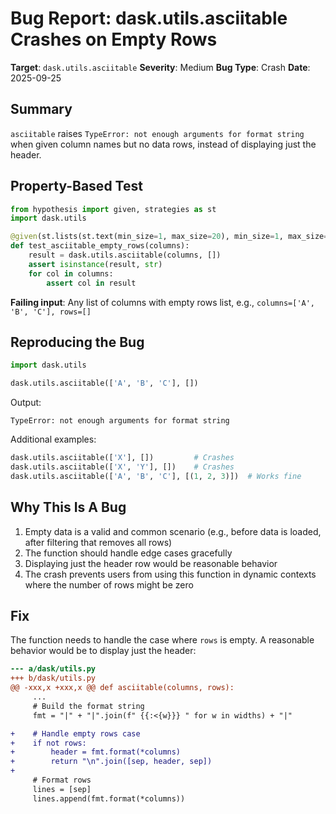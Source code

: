 # Bug Report: dask.utils.asciitable Crashes on Empty Rows

**Target**: `dask.utils.asciitable`
**Severity**: Medium
**Bug Type**: Crash
**Date**: 2025-09-25

## Summary

`asciitable` raises `TypeError: not enough arguments for format string` when given column names but no data rows, instead of displaying just the header.

## Property-Based Test

```python
from hypothesis import given, strategies as st
import dask.utils

@given(st.lists(st.text(min_size=1, max_size=20), min_size=1, max_size=10))
def test_asciitable_empty_rows(columns):
    result = dask.utils.asciitable(columns, [])
    assert isinstance(result, str)
    for col in columns:
        assert col in result
```

**Failing input**: Any list of columns with empty rows list, e.g., `columns=['A', 'B', 'C'], rows=[]`

## Reproducing the Bug

```python
import dask.utils

dask.utils.asciitable(['A', 'B', 'C'], [])
```

Output:
```
TypeError: not enough arguments for format string
```

Additional examples:
```python
dask.utils.asciitable(['X'], [])         # Crashes
dask.utils.asciitable(['X', 'Y'], [])    # Crashes
dask.utils.asciitable(['A', 'B', 'C'], [(1, 2, 3)])  # Works fine
```

## Why This Is A Bug

1. Empty data is a valid and common scenario (e.g., before data is loaded, after filtering that removes all rows)
2. The function should handle edge cases gracefully
3. Displaying just the header row would be reasonable behavior
4. The crash prevents users from using this function in dynamic contexts where the number of rows might be zero

## Fix

The function needs to handle the case where `rows` is empty. A reasonable behavior would be to display just the header:

```diff
--- a/dask/utils.py
+++ b/dask/utils.py
@@ -xxx,x +xxx,x @@ def asciitable(columns, rows):
     ...
     # Build the format string
     fmt = "|" + "|".join(f" {{:<{w}}} " for w in widths) + "|"

+    # Handle empty rows case
+    if not rows:
+        header = fmt.format(*columns)
+        return "\n".join([sep, header, sep])
+
     # Format rows
     lines = [sep]
     lines.append(fmt.format(*columns))
```
